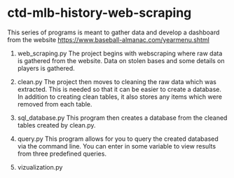 # ctd-mlb-history-web-scraping

This series of programs is meant to gather data and develop a dashboard from the website https://www.baseball-almanac.com/yearmenu.shtml


1. web_scraping.py
The project begins with webscraping where raw data is gathered from the website. Data on stolen bases and some details on
players is gathered. 

2. clean.py
The project then moves to cleaning the raw data which was extracted. This is needed so that it can be easier to create a
database. In addition to creating clean tables, it also stores any items which were removed from each table.

3. sql_database.py
This program then creates a database from the cleaned tables created by clean.py.

4. query.py
This program allows for you to query the created databased via the command line. You can enter in some variable to view results from three predefined queries.

5. vizualization.py
